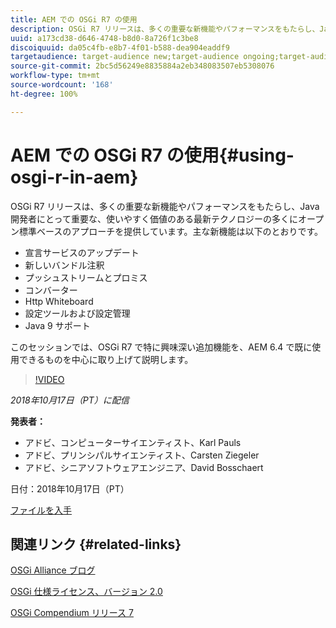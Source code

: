 ```yaml
---
title: AEM での OSGi R7 の使用
description: OSGi R7 リリースは、多くの重要な新機能やパフォーマンスをもたらし、Java 開発者にとって重要な、使いやすく価値のある最新テクノロジーの多くにオープン標準ベースのアプローチを提供しています。
uuid: a173cd38-d646-4748-b8d0-8a726f1c3be8
discoiquuid: da05c4fb-e8b7-4f01-b588-dea904eaddf9
targetaudience: target-audience new;target-audience ongoing;target-audience upgrader
source-git-commit: 2bc5d56249e8835884a2eb348083507eb5308076
workflow-type: tm+mt
source-wordcount: '168'
ht-degree: 100%

---
```



# AEM での OSGi R7 の使用{#using-osgi-r-in-aem}

OSGi R7 リリースは、多くの重要な新機能やパフォーマンスをもたらし、Java 開発者にとって重要な、使いやすく価値のある最新テクノロジーの多くにオープン標準ベースのアプローチを提供しています。主な新機能は以下のとおりです。

* 宣言サービスのアップデート
* 新しいバンドル注釈
* プッシュストリームとプロミス
* コンバーター
* Http Whiteboard
* 設定ツールおよび設定管理
* Java 9 サポート

このセッションでは、OSGi R7 で特に興味深い追加機能を、AEM 6.4 で既に使用できるものを中心に取り上げて説明します。

>[!VIDEO](https://video.tv.adobe.com/v/25037/?quality=9)

*2018年10月17日（PT）に配信*

**発表者：**

* アドビ、コンピューターサイエンティスト、Karl Pauls
* アドビ、プリンシパルサイエンティスト、Carsten Ziegeler
* アドビ、シニアソフトウェアエンジニア、David Bosschaert

日付：2018年10月17日（PT）

[ファイルを入手](assets/aem-gems-osg-r7inaem-10172018.pdf)

## 関連リンク {#related-links}

[OSGi Alliance ブログ](https://blog.osgi.org/2018/09/osgi-r7-highlights-blog-series.html)

[OSGi 仕様ライセンス、バージョン 2.0](https://osgi.org/specification/osgi.core/7.0.0/index.html)

[OSGi Compendium リリース 7](https://osgi.org/specification/osgi.cmpn/7.0.0/index.html)

<!--
[Get back to the Overview](https://helpx.adobe.com/experience-manager/kt/eseminars/gems/aem-index.html)
-->
